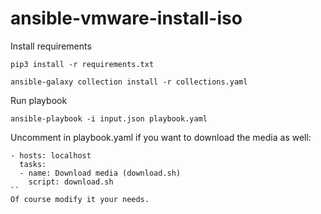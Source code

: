 # ansible-vmware-install-iso

Install requirements
```
pip3 install -r requirements.txt

ansible-galaxy collection install -r collections.yaml
```
Run playbook
```
ansible-playbook -i input.json playbook.yaml
```

Uncomment in playbook.yaml if you want to download the media as well:
```
- hosts: localhost
  tasks:
  - name: Download media (download.sh)
    script: download.sh
``
Of course modify it your needs.
